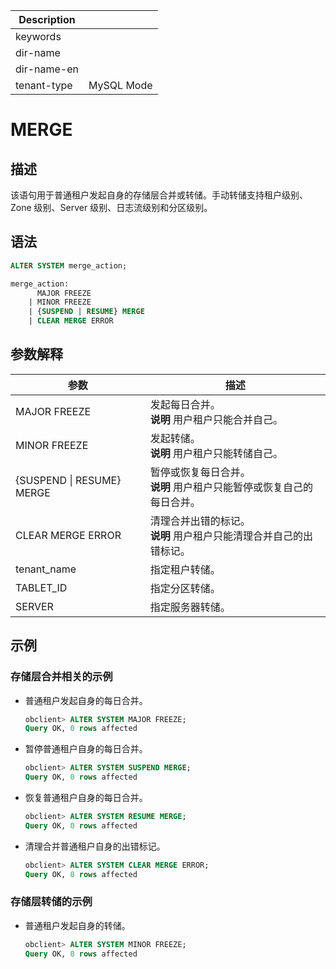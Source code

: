 | Description   |                 |
|---------------|-----------------|
| keywords      |                 |
| dir-name      |                 |
| dir-name-en   |                 |
| tenant-type   | MySQL Mode      |

# MERGE

## 描述

该语句用于普通租户发起自身的存储层合并或转储。手动转储支持租户级别、Zone 级别、Server 级别、日志流级别和分区级别。

## 语法

```sql
ALTER SYSTEM merge_action;

merge_action:
      MAJOR FREEZE   
    | MINOR FREEZE
    | {SUSPEND | RESUME} MERGE
    | CLEAR MERGE ERROR
```

## 参数解释

|          **参数**           |      **描述**      |
|---------------------------|------------------|
| MAJOR FREEZE              | 发起每日合并。<br>**说明** 用户租户只能合并自己。       |
| MINOR FREEZE              | 发起转储。 <br>**说明** 用户租户只能转储自己。           |
| {SUSPEND \| RESUME} MERGE | 暂停或恢复每日合并。<br>**说明** 用户租户只能暂停或恢复自己的每日合并。       |
| CLEAR MERGE ERROR         | 清理合并出错的标记。<br>**说明** 用户租户只能清理合并自己的出错标记。       |
| tenant_name               | 指定租户转储。          |
| TABLET_ID                 | 指定分区转储。          |
| SERVER                    | 指定服务器转储。          |

## 示例

### 存储层合并相关的示例

* 普通租户发起自身的每日合并。

  ```sql
  obclient> ALTER SYSTEM MAJOR FREEZE;
  Query OK, 0 rows affected
  ```

* 暂停普通租户自身的每日合并。

  ```sql
  obclient> ALTER SYSTEM SUSPEND MERGE;
  Query OK, 0 rows affected
  ```

* 恢复普通租户自身的每日合并。

  ```sql
  obclient> ALTER SYSTEM RESUME MERGE;
  Query OK, 0 rows affected
  ```

* 清理合并普通租户自身的出错标记。

  ```sql
  obclient> ALTER SYSTEM CLEAR MERGE ERROR;
  Query OK, 0 rows affected
  ```

### 存储层转储的示例

* 普通租户发起自身的转储。

  ```sql
  obclient> ALTER SYSTEM MINOR FREEZE;
  Query OK, 0 rows affected
  ```
